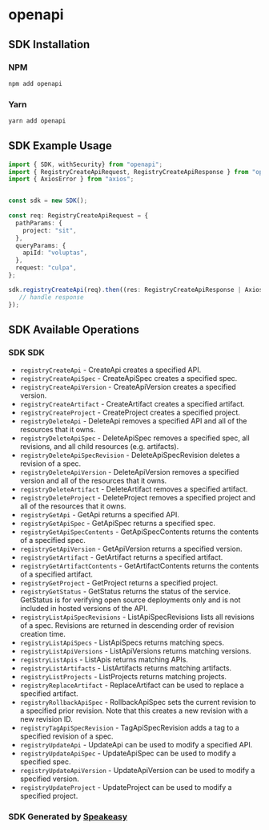 # openapi

<!-- Start SDK Installation -->
## SDK Installation

### NPM

```bash
npm add openapi
```

### Yarn

```bash
yarn add openapi
```
<!-- End SDK Installation -->

## SDK Example Usage
<!-- Start SDK Example Usage -->
```typescript
import { SDK, withSecurity} from "openapi";
import { RegistryCreateApiRequest, RegistryCreateApiResponse } from "openapi/src/sdk/models/operations";
import { AxiosError } from "axios";


const sdk = new SDK();
    
const req: RegistryCreateApiRequest = {
  pathParams: {
    project: "sit",
  },
  queryParams: {
    apiId: "voluptas",
  },
  request: "culpa",
};

sdk.registryCreateApi(req).then((res: RegistryCreateApiResponse | AxiosError) => {
   // handle response
});
```
<!-- End SDK Example Usage -->

<!-- Start SDK Available Operations -->
## SDK Available Operations

### SDK SDK

* `registryCreateApi` - CreateApi creates a specified API.
* `registryCreateApiSpec` - CreateApiSpec creates a specified spec.
* `registryCreateApiVersion` - CreateApiVersion creates a specified version.
* `registryCreateArtifact` - CreateArtifact creates a specified artifact.
* `registryCreateProject` - CreateProject creates a specified project.
* `registryDeleteApi` - DeleteApi removes a specified API and all of the resources that it owns.
* `registryDeleteApiSpec` - DeleteApiSpec removes a specified spec, all revisions, and all child resources (e.g. artifacts).
* `registryDeleteApiSpecRevision` - DeleteApiSpecRevision deletes a revision of a spec.
* `registryDeleteApiVersion` - DeleteApiVersion removes a specified version and all of the resources that it owns.
* `registryDeleteArtifact` - DeleteArtifact removes a specified artifact.
* `registryDeleteProject` - DeleteProject removes a specified project and all of the resources that it owns.
* `registryGetApi` - GetApi returns a specified API.
* `registryGetApiSpec` - GetApiSpec returns a specified spec.
* `registryGetApiSpecContents` - GetApiSpecContents returns the contents of a specified spec.
* `registryGetApiVersion` - GetApiVersion returns a specified version.
* `registryGetArtifact` - GetArtifact returns a specified artifact.
* `registryGetArtifactContents` - GetArtifactContents returns the contents of a specified artifact.
* `registryGetProject` - GetProject returns a specified project.
* `registryGetStatus` - GetStatus returns the status of the service. GetStatus is for verifying open source deployments only and is not included in hosted versions of the API.
* `registryListApiSpecRevisions` - ListApiSpecRevisions lists all revisions of a spec. Revisions are returned in descending order of revision creation time.
* `registryListApiSpecs` - ListApiSpecs returns matching specs.
* `registryListApiVersions` - ListApiVersions returns matching versions.
* `registryListApis` - ListApis returns matching APIs.
* `registryListArtifacts` - ListArtifacts returns matching artifacts.
* `registryListProjects` - ListProjects returns matching projects.
* `registryReplaceArtifact` - ReplaceArtifact can be used to replace a specified artifact.
* `registryRollbackApiSpec` - RollbackApiSpec sets the current revision to a specified prior revision. Note that this creates a new revision with a new revision ID.
* `registryTagApiSpecRevision` - TagApiSpecRevision adds a tag to a specified revision of a spec.
* `registryUpdateApi` - UpdateApi can be used to modify a specified API.
* `registryUpdateApiSpec` - UpdateApiSpec can be used to modify a specified spec.
* `registryUpdateApiVersion` - UpdateApiVersion can be used to modify a specified version.
* `registryUpdateProject` - UpdateProject can be used to modify a specified project.

<!-- End SDK Available Operations -->

### SDK Generated by [Speakeasy](https://docs.speakeasyapi.dev/docs/using-speakeasy/client-sdks)
